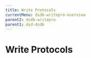 ```yaml
---
title: Write Protocols
currentMenu: dsdb-writepro-overview
parent2: dsdb-writepro
parent1: dsd-dsdb
---
```


# Write Protocols

